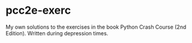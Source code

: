 # pcc2e-exerc
My own solutions to the exercises in the book Python Crash Course (2nd Edition). Written during depression times.
